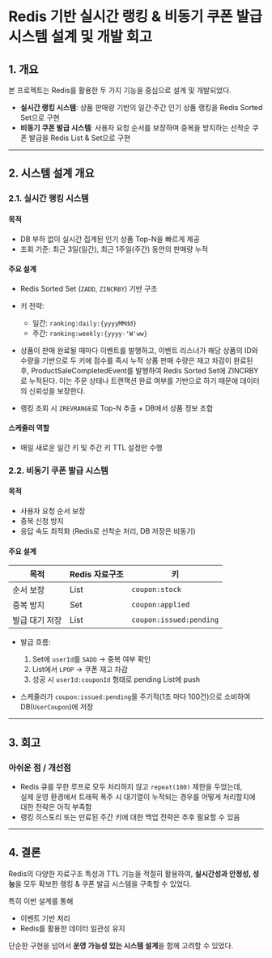 # Redis 기반 실시간 랭킹 & 비동기 쿠폰 발급 시스템 설계 및 개발 회고

## 1. 개요

본 프로젝트는 Redis를 활용한 두 가지 기능을 중심으로 설계 및 개발되었다.

- **실시간 랭킹 시스템**: 상품 판매량 기반의 일간·주간 인기 상품 랭킹을 Redis Sorted Set으로 구현
- **비동기 쿠폰 발급 시스템**: 사용자 요청 순서를 보장하며 중복을 방지하는 선착순 쿠폰 발급을 Redis List & Set으로 구현

---

## 2. 시스템 설계 개요

### 2.1. 실시간 랭킹 시스템

####  목적
- DB 부하 없이 실시간 집계된 인기 상품 Top-N을 빠르게 제공
- 조회 기준: 최근 3일(일간), 최근 1주일(주간) 동안의 판매량 누적

####  주요 설계
- Redis Sorted Set (`ZADD`, `ZINCRBY`) 기반 구조
- 키 전략:
  - 일간: `ranking:daily:{yyyyMMdd}`
  - 주간: `ranking:weekly:{yyyy-'W'ww}`

- 상품이 판매 완료될 때마다 이벤트를 발행하고, 이벤트 리스너가 해당 상품의 ID와 수량을 기반으로 두 키에 점수를 즉시 누적
상품 판매 수량은 재고 차감이 완료된 후, ProductSaleCompletedEvent를 발행하여
Redis Sorted Set에 ZINCRBY로 누적된다.
이는 주문 상태나 트랜잭션 완료 여부를 기반으로 하기 때문에 데이터의 신뢰성을 보장한다.

- 랭킹 조회 시 `ZREVRANGE`로 Top-N 추출 + DB에서 상품 정보 조합

####  스케줄러 역할
- 매일 새로운 일간 키 및 주간 키 TTL 설정만 수행

### 2.2. 비동기 쿠폰 발급 시스템

####  목적
- 사용자 요청 순서 보장
- 중복 신청 방지
- 응답 속도 최적화 (Redis로 선착순 처리, DB 저장은 비동기)

####  주요 설계

| 목적 | Redis 자료구조 | 키 |
|------|----------------|----|
| 순서 보장 | List | `coupon:stock` |
| 중복 방지 | Set | `coupon:applied` |
| 발급 대기 저장 | List | `coupon:issued:pending` |

- 발급 흐름:
  1. Set에 `userId`를 `SADD` → 중복 여부 확인
  2. List에서 `LPOP` → 쿠폰 재고 차감
  3. 성공 시 `userId:couponId` 형태로 pending List에 push

- 스케줄러가 `coupon:issued:pending`을 주기적(1초 마다 100건)으로 소비하여 DB(`UserCoupon`)에 저장

---

## 3. 회고

###  아쉬운 점 / 개선점

- Redis 큐를 무한 루프로 모두 처리하지 않고 `repeat(100)` 제한을 두었는데,  
  실제 운영 환경에서 트래픽 폭주 시 대기열이 누적되는 경우를 어떻게 처리할지에 대한 전략은 아직 부족함
- 랭킹 히스토리 또는 만료된 주간 키에 대한 백업 전략은 추후 필요할 수 있음

---

## 4. 결론

Redis의 다양한 자료구조 특성과 TTL 기능을 적절히 활용하여,
**실시간성과 안정성, 성능**을 모두 확보한 랭킹 & 쿠폰 발급 시스템을 구축할 수 있었다.

특히 이번 설계를 통해
- 이벤트 기반 처리
- Redis를 활용한 데이터 일관성 유지

단순한 구현을 넘어서 **운영 가능성 있는 시스템 설계**을 함께 고려할 수 있었다.
